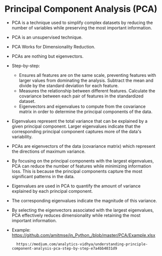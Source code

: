 # Principal Component Analysis (PCA)

- PCA is a technique used to simplify complex datasets by reducing the number of variables while preserving the most important information.
- PCA is an unsupervised technique.
- PCA Works for Dimensionality Reduction.
- PCAs are nothing but eigenvectors.
- Step-by-step:
    - Ensures all features are on the same scale, preventing features with larger values from dominating the analysis. Subtract the mean and divide by the standard deviation for each feature.
    - Measures the relationship between different features. Calculate the covariance between each pair of features in the standardized dataset.
    - Eigenvectors and eigenvalues to compute from the covariance matrix in order to determine the principal components of the data.

- Eigenvalues represent the total variance that can be explained by a given principal component. Larger eigenvalues indicate that the corresponding principal component captures more of the data's variability.
- PCAs are eigenvectors of the data (covariance matrix) which represent the directions of maximum variance.
- By focusing on the principal components with the largest eigenvalues, PCA can reduce the number of features while minimizing information loss. This is because the principal components capture the most significant patterns in the data.
- Eigenvalues are used in PCA to quantify the amount of variance explained by each principal component.
- The corresponding eigenvalues indicate the magnitude of this variance.
- By selecting the eigenvectors associated with the largest eigenvalues, PCA effectively reduces dimensionality while retaining the most important information.
- Example: https://github.com/amitmse/in_Python_/blob/master/PCA/Example.xlsx

        https://medium.com/analytics-vidhya/understanding-principle-component-analysis-pca-step-by-step-e7a4bb4031d9
